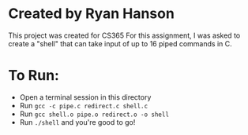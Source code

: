 # Created by Ryan Hanson
This project was created for CS365
For this assignment, I was asked to create a "shell" that can take input of up to 16 piped commands in C.
# To Run:
- Open a terminal session in this directory
- Run `gcc -c pipe.c redirect.c shell.c`
- Run `gcc shell.o pipe.o redirect.o -o shell`
- Run `./shell` and you're good to go!